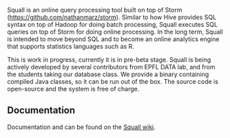 Squall is an online query processing tool built on top of Storm (https://github.com/nathanmarz/storm). Similar to how Hive provides SQL syntax on top of Hadoop for doing batch processing, Squall executes SQL queries on top of Storm for doing online processing. In the long term, Squall is intended to move beyond SQL and to become an online analytics engine that supports statistics languages such as R.

This is work in progress, currently it is in pre-beta stage. Squall is being actively developed by several contributors from EPFL DATA lab, and from the students taking our database class. We provide a binary containing compiled Java classes, so it can be run out of the box. The source code is open-source and the system is free of charge.

## Documentation

Documentation and can be found on the [Squall wiki](http://github.com/epfldata/squall/wiki).